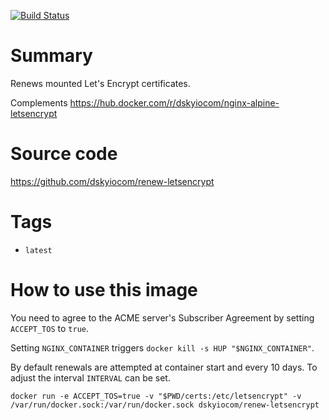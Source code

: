 [![Build Status](https://travis-ci.com/dskyiocom/renew-letsencrypt.svg?branch=main)](https://travis-ci.com/dskyiocom/renew-letsencrypt)

# Summary

Renews mounted Let's Encrypt certificates.

Complements https://hub.docker.com/r/dskyiocom/nginx-alpine-letsencrypt

# Source code

https://github.com/dskyiocom/renew-letsencrypt

# Tags

- `latest`

# How to use this image

You need to agree to the ACME server's Subscriber Agreement by setting `ACCEPT_TOS` to `true`.

Setting `NGINX_CONTAINER` triggers `docker kill -s HUP "$NGINX_CONTAINER"`.

By default renewals are attempted at container start and every 10 days. To adjust the interval `INTERVAL` can be set.

```console
docker run -e ACCEPT_TOS=true -v "$PWD/certs:/etc/letsencrypt" -v /var/run/docker.sock:/var/run/docker.sock dskyiocom/renew-letsencrypt
```
